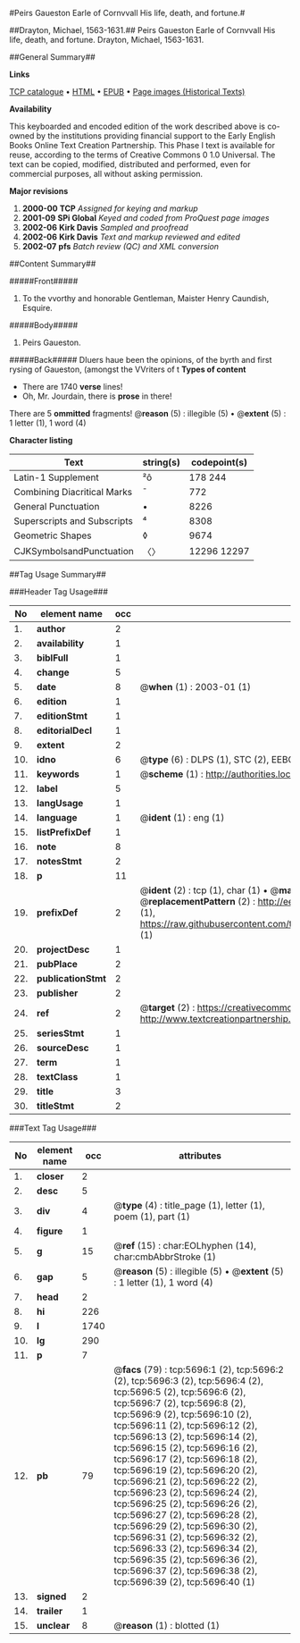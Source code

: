 #Peirs Gaueston Earle of Cornvvall His life, death, and fortune.#

##Drayton, Michael, 1563-1631.##
Peirs Gaueston Earle of Cornvvall His life, death, and fortune.
Drayton, Michael, 1563-1631.

##General Summary##

**Links**

[TCP catalogue](http://www.ota.ox.ac.uk/tcp/)  • 
[HTML](http://tei.it.ox.ac.uk/tcp/Texts-HTML/free/A20/A20834.html)  • 
[EPUB](http://tei.it.ox.ac.uk/tcp/Texts-EPUB/free/A20/A20834.epub) • 
[Page images (Historical Texts)](https://data.historicaltexts.jisc.ac.uk/view?pubId=eebo-99841136e&pageId=eebo-99841136e-5696-1)

**Availability**

This keyboarded and encoded edition of the
	       work described above is co-owned by the institutions
	       providing financial support to the Early English Books
	       Online Text Creation Partnership. This Phase I text is
	       available for reuse, according to the terms of Creative
	       Commons 0 1.0 Universal. The text can be copied,
	       modified, distributed and performed, even for
	       commercial purposes, all without asking permission.

**Major revisions**

1. __2000-00__ __TCP__ *Assigned for keying and markup*
1. __2001-09__ __SPi Global__ *Keyed and coded from ProQuest page images*
1. __2002-06__ __Kirk Davis__ *Sampled and proofread*
1. __2002-06__ __Kirk Davis__ *Text and markup reviewed and edited*
1. __2002-07__ __pfs__ *Batch review (QC) and XML conversion*

##Content Summary##

#####Front#####

1. To the vvorthy and honorable Gentleman, Maister Henry Caundish, Esquire.

#####Body#####

1. Peirs Gaueston.

#####Back#####
DIuers haue been the opinions, of the byrth and first rysing of Gaueston, (amongst the VVriters of t
**Types of content**

  * There are 1740 **verse** lines!
  * Oh, Mr. Jourdain, there is **prose** in there!

There are 5 **ommitted** fragments! 
 @__reason__ (5) : illegible (5)  •  @__extent__ (5) : 1 letter (1), 1 word (4)

**Character listing**


|Text|string(s)|codepoint(s)|
|---|---|---|
|Latin-1 Supplement|²ô|178 244|
|Combining             Diacritical Marks|̄|772|
|General Punctuation|•|8226|
|Superscripts             and Subscripts|⁴|8308|
|Geometric Shapes|◊|9674|
|CJKSymbolsandPunctuation|〈〉|12296 12297|

##Tag Usage Summary##

###Header Tag Usage###

|No|element name|occ|attributes|
|---|---|---|---|
|1.|__author__|2||
|2.|__availability__|1||
|3.|__biblFull__|1||
|4.|__change__|5||
|5.|__date__|8| @__when__ (1) : 2003-01 (1)|
|6.|__edition__|1||
|7.|__editionStmt__|1||
|8.|__editorialDecl__|1||
|9.|__extent__|2||
|10.|__idno__|6| @__type__ (6) : DLPS (1), STC (2), EEBO-CITATION (1), PROQUEST (1), VID (1)|
|11.|__keywords__|1| @__scheme__ (1) : http://authorities.loc.gov/ (1)|
|12.|__label__|5||
|13.|__langUsage__|1||
|14.|__language__|1| @__ident__ (1) : eng (1)|
|15.|__listPrefixDef__|1||
|16.|__note__|8||
|17.|__notesStmt__|2||
|18.|__p__|11||
|19.|__prefixDef__|2| @__ident__ (2) : tcp (1), char (1)  •  @__matchPattern__ (2) : ([0-9\-]+):([0-9IVX]+) (1), (.+) (1)  •  @__replacementPattern__ (2) : http://eebo.chadwyck.com/downloadtiff?vid=$1&page=$2 (1), https://raw.githubusercontent.com/textcreationpartnership/Texts/master/tcpchars.xml#$1 (1)|
|20.|__projectDesc__|1||
|21.|__pubPlace__|2||
|22.|__publicationStmt__|2||
|23.|__publisher__|2||
|24.|__ref__|2| @__target__ (2) : https://creativecommons.org/publicdomain/zero/1.0/ (1), http://www.textcreationpartnership.org/docs/. (1)|
|25.|__seriesStmt__|1||
|26.|__sourceDesc__|1||
|27.|__term__|1||
|28.|__textClass__|1||
|29.|__title__|3||
|30.|__titleStmt__|2||


###Text Tag Usage###

|No|element name|occ|attributes|
|---|---|---|---|
|1.|__closer__|2||
|2.|__desc__|5||
|3.|__div__|4| @__type__ (4) : title_page (1), letter (1), poem (1), part (1)|
|4.|__figure__|1||
|5.|__g__|15| @__ref__ (15) : char:EOLhyphen (14), char:cmbAbbrStroke (1)|
|6.|__gap__|5| @__reason__ (5) : illegible (5)  •  @__extent__ (5) : 1 letter (1), 1 word (4)|
|7.|__head__|2||
|8.|__hi__|226||
|9.|__l__|1740||
|10.|__lg__|290||
|11.|__p__|7||
|12.|__pb__|79| @__facs__ (79) : tcp:5696:1 (2), tcp:5696:2 (2), tcp:5696:3 (2), tcp:5696:4 (2), tcp:5696:5 (2), tcp:5696:6 (2), tcp:5696:7 (2), tcp:5696:8 (2), tcp:5696:9 (2), tcp:5696:10 (2), tcp:5696:11 (2), tcp:5696:12 (2), tcp:5696:13 (2), tcp:5696:14 (2), tcp:5696:15 (2), tcp:5696:16 (2), tcp:5696:17 (2), tcp:5696:18 (2), tcp:5696:19 (2), tcp:5696:20 (2), tcp:5696:21 (2), tcp:5696:22 (2), tcp:5696:23 (2), tcp:5696:24 (2), tcp:5696:25 (2), tcp:5696:26 (2), tcp:5696:27 (2), tcp:5696:28 (2), tcp:5696:29 (2), tcp:5696:30 (2), tcp:5696:31 (2), tcp:5696:32 (2), tcp:5696:33 (2), tcp:5696:34 (2), tcp:5696:35 (2), tcp:5696:36 (2), tcp:5696:37 (2), tcp:5696:38 (2), tcp:5696:39 (2), tcp:5696:40 (1)|
|13.|__signed__|2||
|14.|__trailer__|1||
|15.|__unclear__|8| @__reason__ (1) : blotted (1)|
